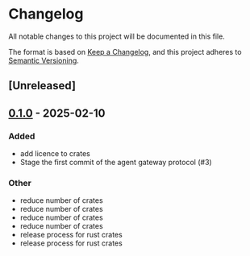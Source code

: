 # Changelog

All notable changes to this project will be documented in this file.

The format is based on [Keep a Changelog](https://keepachangelog.com/en/1.0.0/),
and this project adheres to [Semantic Versioning](https://semver.org/spec/v2.0.0.html).

## [Unreleased]

## [0.1.0](https://github.com/agntcy/agp/releases/tag/agp-service-v0.1.0) - 2025-02-10

### Added

- add licence to crates
- Stage the first commit of the agent gateway protocol (#3)

### Other

- reduce number of crates
- reduce number of crates
- reduce number of crates
- reduce number of crates
- release process for rust crates
- release process for rust crates
